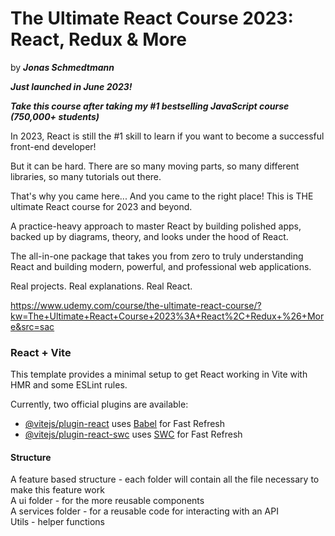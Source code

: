 # The Ultimate React Course 2023: React, Redux & More

by ___Jonas Schmedtmann___

*__Just launched in June 2023!__*

*__Take this course after taking my #1 bestselling JavaScript course (750,000+ students)__*

In 2023, React is still the #1 skill to learn if you want to become a successful front-end developer!

But it can be hard. There are so many moving parts, so many different libraries, so many tutorials out there.

That's why you came here... And you came to the right place! This is THE ultimate React course for 2023 and beyond.

A practice-heavy approach to master React by building polished apps, backed up by diagrams, theory, and looks under the hood of React.

The all-in-one package that takes you from zero to truly understanding React and building modern, powerful, and professional web applications.

Real projects. Real explanations. Real React.  

<https://www.udemy.com/course/the-ultimate-react-course/?kw=The+Ultimate+React+Course+2023%3A+React%2C+Redux+%26+More&src=sac>

### React + Vite

This template provides a minimal setup to get React working in Vite with HMR and some ESLint rules.

Currently, two official plugins are available:

- [@vitejs/plugin-react](https://github.com/vitejs/vite-plugin-react/blob/main/packages/plugin-react/README.md) uses [Babel](https://babeljs.io/) for Fast Refresh
- [@vitejs/plugin-react-swc](https://github.com/vitejs/vite-plugin-react-swc) uses [SWC](https://swc.rs/) for Fast Refresh

#### Structure

A feature based structure - each
folder will contain all the file
necessary to make this feature work  
A ui folder - for the more reusable
components  
A services folder - for a reusable
code for interacting with an API  
Utils - helper functions  
